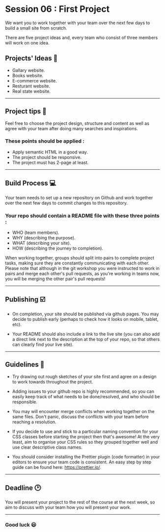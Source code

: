 
# Session 06 : First Project

We want you to work together with your team over the next few days to build a small site from scratch.

There are five project ideas and, every team who consist of three members will work on one idea.

## Projects' Ideas 💭

* Gallary website.
* Books website.
* E-commerce website.
* Resturant website.
* Real state website.

<hr>

## Project tips 📝

Feel free to choose the project design, structure and content as well as agree with your team after doing many searches and inspirations. 
### These points should be applied : 
* Apply semantic HTML in a good way.
* The project should be responsive.
* The project must has 2-page at least.

<hr>

## Build Process 💻

Your team needs to set up a new repository on Github and work together over the next few days to commit changes to this repository.

### Your repo should contain a README file with these three points : 
* WHO (team members).
* WHY (describing the purpose).
* WHAT (describing your site).
* HOW (describing the journey to completion).

When working together, groups should split into pairs to complete project tasks, making sure they are constantly communicating with each other. Please note that although in the git workshop you were instructed to work in pairs and merge each other's pull requests, as you're working in teams now, you will be merging the other pair's pull requests!

<hr>

## Publishing ☑️ 

* On completion, your site should be published via github pages. You may decide to publish early (perhaps to check how it looks on mobile, tablet, etc).

* Your README should also include a link to the live site (you can also add a direct link next to the description at the top of your repo, so that others can clearly find your live site).

<hr>

## Guidelines 📝

* Try drawing out rough sketches of your site first and agree on a design to work towards throughout the project.

* Adding issues to your github repo is highly recommended, so you can easily keep track of what needs to be done/resolved, and who should be responsible.

* You may will encounter merge conflicts when working together on the same files. Don't panic, discuss the conflicts with your team before reaching a resolution.

* If you decide to use and stick to a particular naming convention for your CSS classes before starting the project then that's awesome! At the very least, aim to organise your CSS rules so they grouped together well and use clear descriptive class names.  

* You should consider installing the Prettier plugin (code formatter) in your editors to ensure your team code is consistent. An easy step by step guide can be found here: https://prettier.io/.

<hr>

## Deadline 🕑

You will present your project to the rest of the course at the next week, so aim to discuss with your team how you will present your work.

<hr>

### Good luck 😃




